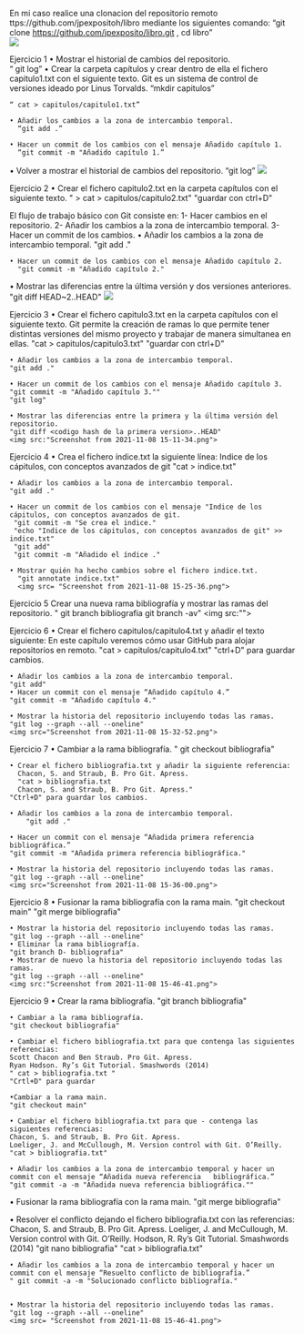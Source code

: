 En mi caso realice una clonacion del repositorio remoto ttps://github.com/jpexpositoh/libro mediante los siguientes comando: “git clone https://github.com/jpexposito/libro.git , cd libro”<br>
<img src = "Screenshot from 2021-11-08 14-54-24.png">

Ejercicio 1
    • Mostrar el historial de cambios del repositorio.  
      “ git log”
    • Crear la carpeta capítulos y crear dentro de ella el fichero capitulo1.txt con el siguiente texto. 
    	Git es un sistema de control de versiones ideado por Linus Torvalds.
      “mkdir capitulos”

	“ cat > capitulos/capitulo1.txt”

    • Añadir los cambios a la zona de intercambio temporal. 
      “git add .”
    
    • Hacer un commit de los cambios con el mensaje Añadido capítulo 1. 
      “git commit -m "Añadido capítulo 1.”
   
   • Volver a mostrar el historial de cambios del repositorio. 
      “git log”
      <img src="Screenshot from 2021-11-08 14-54-58.png">

Ejercicio 2
    • Crear el fichero capitulo2.txt en la carpeta capítulos con el siguiente texto. 
      " > cat > capitulos/capitulo2.txt"
      "guardar con ctrl+D"
    
El flujo de trabajo básico con Git consiste en: 1- Hacer cambios en el repositorio. 2- Añadir los cambios a la zona de intercambio temporal. 3- Hacer un commit de los cambios.
    • Añadir los cambios a la zona de intercambio temporal.
      "git add ."
    
    • Hacer un commit de los cambios con el mensaje Añadido capítulo 2. 
      "git commit -m "Añadido capítulo 2."
   
   • Mostrar las diferencias entre la última versión y dos versiones anteriores.
      "git diff HEAD~2..HEAD"
      <img src=" Screenshot from 2021-11-08 15-08-04.png">

Ejercicio 3
    • Crear el fichero capitulo3.txt en la carpeta capítulos con el siguiente texto. 
    Git permite la creación de ramas lo que permite tener distintas versiones del mismo proyecto y trabajar de manera simultanea en ellas.
    "cat > capitulos/capitulo3.txt"
    "guardar con ctrl+D"
    
    • Añadir los cambios a la zona de intercambio temporal. 
    "git add ."
    
    • Hacer un commit de los cambios con el mensaje Añadido capítulo 3. 
    "git commit -m "Añadido capítulo 3.""
    "git log"
    
    • Mostrar las diferencias entre la primera y la última versión del repositorio. 
    "git diff <codigo hash de la primera version>..HEAD"
    <img src:"Screenshot from 2021-11-08 15-11-34.png">

Ejercicio 4
    • Crea el fichero índice.txt la siguiente línea: 
    Indice de los cápitulos, con conceptos avanzados de git
    "cat > indice.txt"
    
    • Añadir los cambios a la zona de intercambio temporal. 
    "git add ."
    
    • Hacer un commit de los cambios con el mensaje "Indice de los cápitulos, con conceptos avanzados de git. 
     "git commit -m "Se crea el indice."
     "echo "Indice de los cápitulos, con conceptos avanzados de git" >> indice.txt"
     "git add"
     "git commit -m "Añadido el índice ."
    
    • Mostrar quién ha hecho cambios sobre el fichero indice.txt. 
      "git annotate indice.txt"
      <img src= "Screenshot from 2021-11-08 15-25-36.png">

Ejercicio 5
    Crear una nueva rama bibliografía y mostrar las ramas del repositorio.
    "  git branch bibliografia
       git branch -av"
       <img src:"">

Ejercicio 6
    • Crear el fichero capitulos/capitulo4.txt y añadir el texto siguiente: 
    En este capítulo veremos cómo usar GitHub para alojar repositorios en remoto.
    "cat > capitulos/capitulo4.txt"
    "ctrl+D" para guardar cambios.
    
    • Añadir los cambios a la zona de intercambio temporal.
    "git add"
    • Hacer un commit con el mensaje “Añadido capítulo 4.” 
    "git commit -m "Añadido capítulo 4."
    
    • Mostrar la historia del repositorio incluyendo todas las ramas. 
    "git log --graph --all --oneline"
    <img src="Screenshot from 2021-11-08 15-32-52.png">

Ejercicio 7
    • Cambiar a la rama bibliografía.
    " git checkout bibliografia"
    
    • Crear el fichero bibliografia.txt y añadir la siguiente referencia: 
      Chacon, S. and Straub, B. Pro Git. Apress.
      "cat > bibliografia.txt
      Chacon, S. and Straub, B. Pro Git. Apress."
	"Ctrl+D" para guardar los cambios.

    • Añadir los cambios a la zona de intercambio temporal. 
    	"git add ."
    
    • Hacer un commit con el mensaje “Añadida primera referencia bibliográfica.” 
    "git commit -m "Añadida primera referencia bibliográfica."
    
    • Mostrar la historia del repositorio incluyendo todas las ramas. 
    "git log --graph --all --oneline"
    <img src="Screenshot from 2021-11-08 15-36-00.png">

Ejercicio 8
    • Fusionar la rama bibliografía con la rama main. 
    "git checkout main"
    "git merge bibliografia"
    
    • Mostrar la historia del repositorio incluyendo todas las ramas. 
    "git log --graph --all --oneline"
    • Eliminar la rama bibliografía. 
    "git branch D- bibliografia"
    • Mostrar de nuevo la historia del repositorio incluyendo todas las ramas. 
    "git log --graph --all --oneline"
    <img src:"Screenshot from 2021-11-08 15-46-41.png">

Ejercicio 9
    • Crear la rama bibliografía. 
    "git branch bibliografia"
    
    • Cambiar a la rama bibliografía. 
    "git checkout bibliografia"
    
    • Cambiar el fichero bibliografia.txt para que contenga las siguientes referencias: 
	Scott Chacon and Ben Straub. Pro Git. Apress.
	Ryan Hodson. Ry’s Git Tutorial. Smashwords (2014)
	" cat > bibliografia.txt "
	"Crtl+D" para guardar
    
    •Cambiar a la rama main. 
    "git checkout main"
    
    • Cambiar el fichero bibliografia.txt para que - contenga las siguientes referencias: 
	Chacon, S. and Straub, B. Pro Git. Apress.
	Loeliger, J. and McCullough, M. Version control with Git. O’Reilly.
	"cat > bibliografia.txt"
	
    • Añadir los cambios a la zona de intercambio temporal y hacer un commit con el mensaje “Añadida nueva referencia 	bibliográfica.” 
    "git commit -a -m "Añadida nueva referencia bibliográfica.""
   
   • Fusionar la rama bibliografía con la rama main. 
   "git merge bibliografia"
   
   • Resolver el conflicto dejando el fichero bibliografia.txt con las referencias: 
	Chacon, S. and Straub, B. Pro Git. Apress.
	Loeliger, J. and McCullough, M. Version control with Git. O’Reilly.
	Hodson, R. Ry’s Git Tutorial. Smashwords (2014)
	"git nano bibliografia"
	"cat > bibliografia.txt"
    
    • Añadir los cambios a la zona de intercambio temporal y hacer un commit con el mensaje “Resuelto conflicto de bibliografía.” 
    " git commit -a -m "Solucionado conflicto bibliografía."
    
   
    • Mostrar la historia del repositorio incluyendo todas las ramas. 
    "git log --graph --all --oneline"
    <img src= "Screenshot from 2021-11-08 15-46-41.png">
